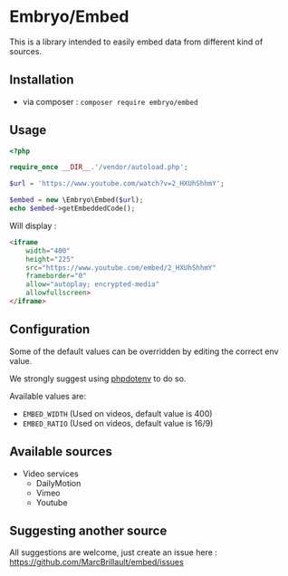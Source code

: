 # Embryo/Embed

This is a library intended to easily embed data from different kind of sources.

## Installation

- via composer : `composer require embryo/embed`

## Usage


```php
<?php

require_once __DIR__.'/vendor/autoload.php';

$url = 'https://www.youtube.com/watch?v=2_HXUhShhmY';

$embed = new \Embryo\Embed($url);
echo $embed->getEmbeddedCode();
```

Will display :
```html
<iframe
    width="400"
    height="225"
    src="https://www.youtube.com/embed/2_HXUhShhmY"
    frameborder="0"
    allow="autoplay; encrypted-media"
    allowfullscreen>
</iframe>
```

## Configuration

Some of the default values can be overridden by editing the correct env value.

We strongly suggest using [phpdotenv](https://github.com/vlucas/phpdotenv) to do so.

Available values are:
- `EMBED_WIDTH` (Used on videos, default value is 400)
- `EMBED_RATIO` (Used on videos, default value is 16/9)

## Available sources

- Video services
    - DailyMotion
    - Vimeo
    - Youtube
    
## Suggesting another source

All suggestions are welcome, just create an issue here : https://github.com/MarcBrillault/embed/issues
